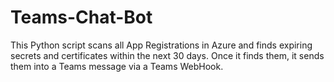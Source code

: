 # Teams-Chat-Bot
This Python script scans all App Registrations in Azure and finds expiring secrets and certificates within the next 30 days. Once it finds them, it sends them into a Teams message via a Teams WebHook.

